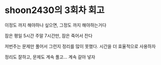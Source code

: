 # shoon2430의 3회차 회고

이정도 까지 해야하나 싶으면, 그정도 까지 해야하는거다

잠은 평일 5시간 주말 7시간만, 잠은 죽어서 잔다

저번주는 문제만 풀어서 그런지 정리를 많이 못했다. 시간을 더 효율적으로 사용하자

정리도 잘하고, 문제도 계속 풀고... 계속 갈아 넣자
